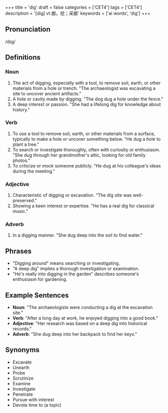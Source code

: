 +++
title = 'dig'
draft = false
categories = ['CET4']
tags = ['CET4']
description = '[dig] vt.掘，挖；采掘'
keywords = ['ai words', 'dig']
+++

## Pronunciation
/dɪɡ/

## Definitions
### Noun
1. The act of digging, especially with a tool, to remove soil, earth, or other materials from a hole or trench. "The archaeologist was excavating a site to uncover ancient artifacts."
2. A hole or cavity made by digging. "The dog dug a hole under the fence."
3. A deep interest or passion. "She had a lifelong dig for knowledge about history."

### Verb
1. To use a tool to remove soil, earth, or other materials from a surface, typically to make a hole or uncover something below. "He dug a hole to plant a tree."
2. To search or investigate thoroughly, often with curiosity or enthusiasm. "She dug through her grandmother's attic, looking for old family photos."
3. To criticize or mock someone publicly. "He dug at his colleague's ideas during the meeting."

### Adjective
1. Characteristic of digging or excavation. "The dig site was well-preserved."
2. Showing a keen interest or expertise. "He has a real dig for classical music."

### Adverb
1. In a digging manner. "She dug deep into the soil to find water."

## Phrases
- "Digging around" means searching or investigating.
- "A deep dig" implies a thorough investigation or examination.
- "He's really into digging in the garden" describes someone's enthusiasm for gardening.

## Example Sentences
- **Noun**: "The archaeologists were conducting a dig at the excavation site."
- **Verb**: "After a long day at work, he enjoyed digging into a good book."
- **Adjective**: "Her research was based on a deep dig into historical records."
- **Adverb**: "She dug deep into her backpack to find her keys."

## Synonyms
- Excavate
- Unearth
- Probe
- Scrutinize
- Examine
- Investigate
- Penetrate
- Pursue with interest
- Devote time to (a topic)
